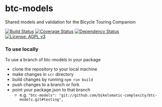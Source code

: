 # btc-models
Shared models and validation for the Bicycle Touring Companion

[![Build
Status](https://travis-ci.org/bikelomatic-complexity/btc-models.svg?branch=master)](https://travis-ci.org/bikelomatic-complexity/btc-models)
[![Coverage
Status](https://coveralls.io/repos/github/bikelomatic-complexity/btc-models/badge.svg?branch=master)](https://coveralls.io/github/bikelomatic-complexity/btc-models?branch=master)
[![Dependency
Status](http://david-dm.org/bikelomatic-complexity/btc-models.svg)](http://david-dm.org/bikelomatic-complexity/btc-models)
[![License: AGPL
v3](https://img.shields.io/badge/License-AGPL%20v3-blue.svg)](http://www.gnu.org/licenses/agpl-3.0)

### To use locally
To use a branch of btc-models in your package
- clone the repository to your local machine
- make changes in `scr` directory
- build changes by running `npm run build`
- push changes to a branch or fork
- point your package.json to that branch
  - e.g. `"btc-models": "git://github.com/bikelomatic-complexity/btc-models.git#testing",`

